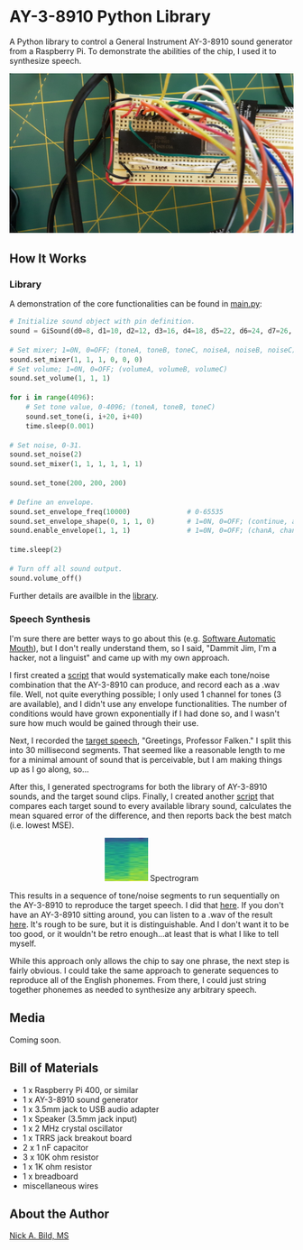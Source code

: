 # AY-3-8910 Python Library

A Python library to control a General Instrument AY-3-8910 sound generator from a Raspberry Pi.  To demonstrate the abilities of the chip, I used it to synthesize speech.

<p align="center">
<img src="https://raw.githubusercontent.com/nickbild/ay-3-8910/main/media/breadboard_close_sm.jpg">
</p>

## How It Works

### Library

A demonstration of the core functionalities can be found in [main.py](https://github.com/nickbild/ay-3-8910/blob/main/main.py):

```python
# Initialize sound object with pin definition.
sound = GiSound(d0=8, d1=10, d2=12, d3=16, d4=18, d5=22, d6=24, d7=26, bc1=36, bdir=38, reset=40)

# Set mixer; 1=0N, 0=OFF; (toneA, toneB, toneC, noiseA, noiseB, noiseC)
sound.set_mixer(1, 1, 1, 0, 0, 0)
# Set volume; 1=0N, 0=OFF; (volumeA, volumeB, volumeC)
sound.set_volume(1, 1, 1)
    
for i in range(4096):
    # Set tone value, 0-4096; (toneA, toneB, toneC)
    sound.set_tone(i, i+20, i+40)
    time.sleep(0.001)

# Set noise, 0-31.
sound.set_noise(2)
sound.set_mixer(1, 1, 1, 1, 1, 1)

sound.set_tone(200, 200, 200)

# Define an envelope.
sound.set_envelope_freq(10000)              # 0-65535
sound.set_envelope_shape(0, 1, 1, 0)        # 1=0N, 0=OFF; (continue, attack, alternate, hold)
sound.enable_envelope(1, 1, 1)              # 1=0N, 0=OFF; (chanA, chanB, chanC)

time.sleep(2)
    
# Turn off all sound output.
sound.volume_off()
```

Further details are availble in the [library](https://github.com/nickbild/ay-3-8910/blob/main/gi_sound.py).

### Speech Synthesis

I'm sure there are better ways to go about this (e.g. [Software Automatic Mouth](https://en.wikipedia.org/wiki/Software_Automatic_Mouth)), but I don't really understand them, so I said, "Dammit Jim, I'm a hacker, not a linguist" and came up with my own approach.

I first created a [script](https://github.com/nickbild/ay-3-8910/blob/main/create_library.py) that would systematically make each tone/noise combination that the AY-3-8910 can produce, and record each as a .wav file.  Well, not quite everything possible; I only used 1 channel for tones (3 are available), and I didn't use any envelope functionalities.  The number of conditions would have grown exponentially if I had done so, and I wasn't sure how much would be gained through their use.

Next, I recorded the [target speech](https://github.com/nickbild/ay-3-8910/blob/main/greetings_mono.wav), "Greetings, Professor Falken."  I split this into 30 millisecond segments.  That seemed like a reasonable length to me for a minimal amount of sound that is perceivable, but I am making things up as I go along, so...

After this, I generated spectrograms for both the library of AY-3-8910 sounds, and the target sound clips.  Finally, I created another [script](https://github.com/nickbild/ay-3-8910/blob/main/compare_spectrograms.py) that compares each target sound to every available library sound, calculates the mean squared error of the difference, and then reports back the best match (i.e. lowest MSE).

<p align="center">
<img src="https://github.com/nickbild/ay-3-8910/raw/main/audio_target_spectrograms/greetings_1080-1110.wav.jpg">
Spectrogram
</p>

This results in a sequence of tone/noise segments to run sequentially on the AY-3-8910 to reproduce the target speech.  I did that [here](https://github.com/nickbild/ay-3-8910/blob/main/speech.py).  If you don't have an AY-3-8910 sitting around, you can listen to a .wav of the result [here](https://github.com/nickbild/ay-3-8910/blob/main/greetings_synthesized.wav?raw=true).  It's rough to be sure, but it is distinguishable.  And I don't want it to be too good, or it wouldn't be retro enough...at least that is what I like to tell myself.

While this approach only allows the chip to say one phrase, the next step is fairly obvious.  I could take the same approach to generate sequences to reproduce all of the English phonemes.  From there, I could just string together phonemes as needed to synthesize any arbitrary speech.

## Media

Coming soon.

## Bill of Materials

- 1 x Raspberry Pi 400, or similar
- 1 x AY-3-8910 sound generator
- 1 x 3.5mm jack to USB audio adapter
- 1 x Speaker (3.5mm jack input)
- 1 x 2 MHz crystal oscillator
- 1 x TRRS jack breakout board
- 2 x 1 nF capacitor
- 3 x 10K ohm resistor
- 1 x 1K ohm resistor
- 1 x breadboard
- miscellaneous wires

## About the Author

[Nick A. Bild, MS](https://nickbild79.firebaseapp.com/#!/)
